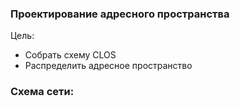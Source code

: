 ### Проектирование адресного пространства
Цель:
- Собрать схему CLOS
- Распределить адресное пространство

### Схема сети: